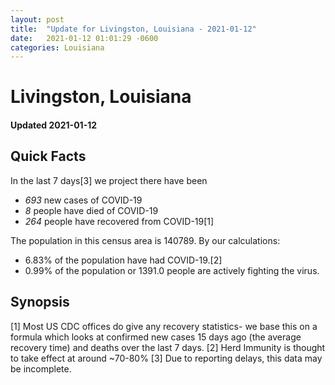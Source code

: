 ```yaml
---
layout: post
title:  "Update for Livingston, Louisiana - 2021-01-12"
date:   2021-01-12 01:01:29 -0600
categories: Louisiana
---
```


# Livingston, Louisiana
#### Updated 2021-01-12

## Quick Facts

In the last 7 days[3] we project there have been
- *693* new cases of COVID-19
- *8* people have died of COVID-19
- *264* people have recovered from COVID-19[1]

The population in this census area is 140789. By our calculations:
- 6.83% of the population have had COVID-19.[2]
- 0.99% of the population or 1391.0 people are actively fighting the virus.

## Synopsis




[1] Most US CDC offices do give any recovery statistics- we base this on a formula which looks at confirmed new cases
15 days ago (the average recovery time) and deaths over the last 7 days.
[2] Herd Immunity is thought to take effect at around ~70-80%
[3] Due to reporting delays, this data may be incomplete. 
    